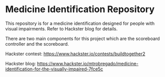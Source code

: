 # Medicine Identification Repository
This repository is for a medicine identification designed for people with visual impairments. Refer to Hackster blog for details.

There are two main components for this project which are the scoreboard controller and the scoreboard. 

Hackster contest: https://www.hackster.io/contests/buildtogether2

Hackster blog: https://www.hackster.io/mtrobregado/medicine-identification-for-the-visually-impaired-7fce5c
